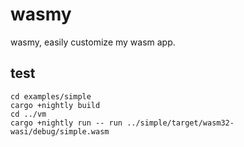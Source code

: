 # wasmy

wasmy, easily customize my wasm app.

## test

```shell
cd examples/simple
cargo +nightly build
cd ../vm
cargo +nightly run -- run ../simple/target/wasm32-wasi/debug/simple.wasm
```
